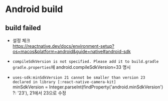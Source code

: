 # Android build
## build failed
- 설정 체크   
https://reactnative.dev/docs/environment-setup?os=macos&platform=android&guide=native#android-sdk   

- `compileSdkVersion is not specified. Please add it to build.gradle`   
`gradle.properties`에 android.compileSdkVersion=33 명시

- `uses-sdk:minSdkVersion 21 cannot be smaller than version 23 declared in library [:react-native-camera-kit]`   
minSdkVersion = Integer.parseInt(findProperty('android.minSdkVersion') ?: '23'), 21에서 23으로 수정

